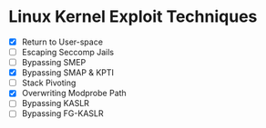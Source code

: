 # Linux Kernel Exploit Techniques

 - [x] Return to User-space
 - [ ] Escaping Seccomp Jails
 - [ ] Bypassing SMEP
 - [x] Bypassing SMAP & KPTI
 - [ ] Stack Pivoting
 - [x] Overwriting Modprobe Path
 - [ ] Bypassing KASLR
 - [ ] Bypassing FG-KASLR
